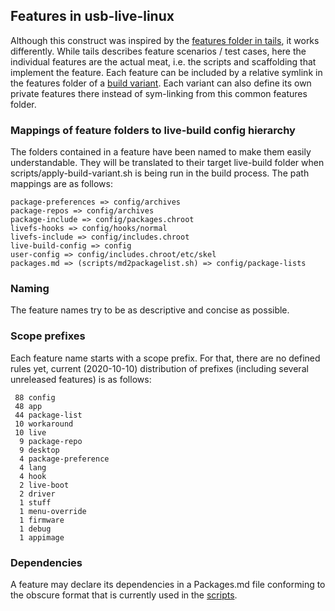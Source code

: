 ## Features in usb-live-linux

Although this construct was inspired by the [features folder in tails](https://git-tails.immerda.ch/tails/tree/features), it works differently. While tails describes feature scenarios / test cases, here the individual features are the actual meat, i.e. the scripts and scaffolding that implement the feature.
Each feature can be included by a relative symlink in the features folder of a [build variant](../variants.build).
Each variant can also define its own private features there instead of sym-linking from this common features folder.

### Mappings of feature folders to live-build config hierarchy
The folders contained in a feature have been named to make them easily understandable. They will be translated to their target live-build folder when scripts/apply-build-variant.sh is being run in the build process. The path mappings are as follows:

    package-preferences => config/archives
    package-repos => config/archives
    package-include => config/packages.chroot
    livefs-hooks => config/hooks/normal
    livefs-include => config/includes.chroot
    live-build-config => config
    user-config => config/includes.chroot/etc/skel
    packages.md => (scripts/md2packagelist.sh) => config/package-lists

### Naming
The feature names try to be as descriptive and concise as possible.

### Scope prefixes
Each feature name starts with a scope prefix. For that, there are no defined rules yet, current (2020-10-10) distribution of prefixes (including several unreleased features) is as follows:

     88 config
     48 app
     44 package-list
     10 workaround
     10 live
      9 package-repo
      9 desktop
      4 package-preference
      4 lang
      4 hook
      2 live-boot
      2 driver
      1 stuff
      1 menu-override
      1 firmware
      1 debug
      1 appimage

### Dependencies
A feature may declare its dependencies in a Packages.md file conforming to the obscure format that is currently used in the [scripts](../scripts).
